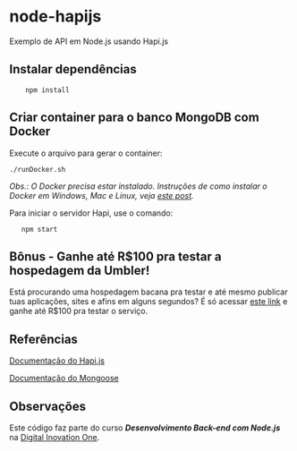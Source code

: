 # node-hapijs
Exemplo de API em Node.js usando Hapi.js

## Instalar dependências
```
    npm install
```

## Criar container para o banco MongoDB com Docker
Execute o arquivo para gerar o container:

```
./runDocker.sh
```
*Obs.: O Docker precisa estar instalado. Instruções de como instalar o Docker em Windows, Mac e Linux, veja [este post](https://blog.umbler.com/br/containers-102-primeiros-passos-para-realizar-a-instalacao?a=7e8480pk).*

Para iniciar o servidor Hapi, use o comando:

```
   npm start
```

## Bônus - Ganhe até R$100 pra testar a hospedagem da Umbler!
Está procurando uma hospedagem bacana pra testar e até mesmo publicar tuas aplicações, sites e afins em alguns segundos? É só acessar [este link](https://www.umbler.com/br/seja-bem-vindo?a=7e8480pk) e ganhe até R$100 pra testar o serviço. 

## Referências
[Documentação do Hapi.js](https://hapijs.com)

[Documentação do Mongoose](https://mongoosejs.com)

## Observações
Este código faz parte do curso **_Desenvolvimento Back-end com Node.js_** na [Digital Inovation One](https://digitalinnovation.one).
